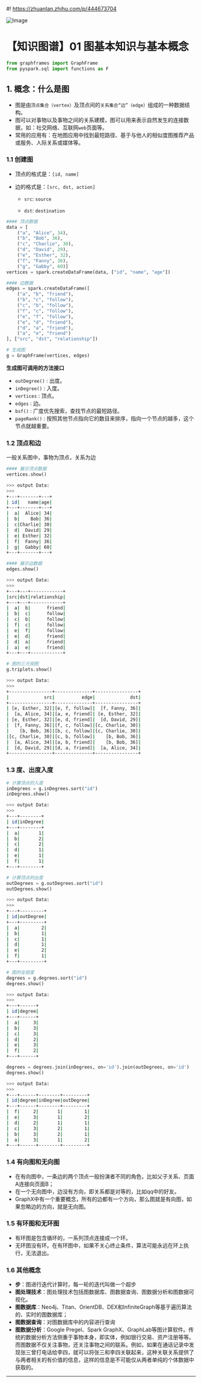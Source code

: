 #! https://zhuanlan.zhihu.com/p/444673704

![Image](https://pic4.zhimg.com/80/v2-5db1a82996ec388725185ae900a58008.jpg)

# 【知识图谱】01 图基本知识与基本概念

```python
from graphframes import GraphFrame
from pyspark.sql import functions as F
```

## 1. 概念：什么是图
- 图是由`顶点集合（vertex）`及顶点间的`关系集合“边”（edge）`组成的一种数据结构。
- 图可以对事物以及事物之间的关系建模，图可以用来表示自然发生的连接数据，如：社交网络、互联网`web`页面等。
- 常用的应用有：在地图应用中找到最短路径、基于与他人的相似度图推荐产品或服务、人际关系或媒体等。

### 1.1 创建图

- 顶点的格式是：`[id, name]`

- 边的格式是：`[src, dst, action]`

    - `src`: `source`

    - `dst`: `destination`
```python
#### 顶点数据
data = [
    ("a", "Alice", 34),
    ("b", "Bob", 36),
    ("c", "Charlie", 30),
    ("d", "David", 29),
    ("e", "Esther", 32),
    ("f", "Fanny", 36),
    ("g", "Gabby", 60)]
vertices = spark.createDataFrame(data, ["id", "name", "age"])

#### 边数据
edges = spark.createDataFrame([
    ("a", "b", "friend"),
    ("b", "c", "follow"),
    ("c", "b", "follow"),
    ("f", "c", "follow"),
    ("e", "f", "follow"),
    ("e", "d", "friend"),
    ("d", "a", "friend"),
    ("a", "e", "friend")
], ["src", "dst", "relationship"])

# 生成图
g = GraphFrame(vertices, edges)
```

**生成图可调用的方法接口**

- `outDegree()` : 出度。
- `inDegree()` : 入度。
- `vertices` : 顶点。
- `edges` : 边。
- `bsf()` : 广度优先搜索，查找节点的最短路径。
- `pageRank()` : 按照其他节点指向它的数目来排序，指向一个节点的越多，这个节点就越重要。

### 1.2 顶点和边

一般关系图中，事物为顶点，关系为边

```python
#### 展示顶点数据
vertices.show()
```

```bash
>>> output Data:
>>>
+---+-------+---+
| id|   name|age|
+---+-------+---+
|  a|  Alice| 34|
|  b|    Bob| 36|
|  c|Charlie| 30|
|  d|  David| 29|
|  e| Esther| 32|
|  f|  Fanny| 36|
|  g|  Gabby| 60|
+---+-------+---+

```
```python
#### 展示边数据
edges.show()
```
```bash
>>> output Data:
>>>
+---+---+------------+
|src|dst|relationship|
+---+---+------------+
|  a|  b|      friend|
|  b|  c|      follow|
|  c|  b|      follow|
|  f|  c|      follow|
|  e|  f|      follow|
|  e|  d|      friend|
|  d|  a|      friend|
|  a|  e|      friend|
+---+---+------------+

```
```python
# 图的三元视图
g.triplets.show()
```
```bash
>>> output Data:
>>>
+----------------+--------------+----------------+
|             src|          edge|             dst|
+----------------+--------------+----------------+
| [e, Esther, 32]|[e, f, follow]|  [f, Fanny, 36]|
|  [a, Alice, 34]|[a, e, friend]| [e, Esther, 32]|
| [e, Esther, 32]|[e, d, friend]|  [d, David, 29]|
|  [f, Fanny, 36]|[f, c, follow]|[c, Charlie, 30]|
|    [b, Bob, 36]|[b, c, follow]|[c, Charlie, 30]|
|[c, Charlie, 30]|[c, b, follow]|    [b, Bob, 36]|
|  [a, Alice, 34]|[a, b, friend]|    [b, Bob, 36]|
|  [d, David, 29]|[d, a, friend]|  [a, Alice, 34]|
+----------------+--------------+----------------+

```

### 1.3 度、出度入度
```python
# 计算顶点的入度
inDegrees = g.inDegrees.sort("id")
inDegrees.show()
```
```bash
>>> output Data:
>>>
+---+--------+
| id|inDegree|
+---+--------+
|  a|       1|
|  b|       2|
|  c|       2|
|  d|       1|
|  e|       1|
|  f|       1|
+---+--------+

```
```python
# 计算顶点的出度
outDegrees = g.outDegrees.sort("id")
outDegrees.show()
```
```bash
>>> output Data:
>>>
+---+---------+
| id|outDegree|
+---+---------+
|  a|        2|
|  b|        1|
|  c|        1|
|  d|        1|
|  e|        2|
|  f|        1|
+---+---------+

```
```python
# 图的全部度
degrees = g.degrees.sort("id")
degrees.show()
```
```bash
>>> output Data:
>>>
+---+------+
| id|degree|
+---+------+
|  a|     3|
|  b|     3|
|  c|     3|
|  d|     2|
|  e|     3|
|  f|     2|
+---+------+

```
```python
degrees = degrees.join(inDegrees, on='id').join(outDegrees, on='id')
degrees.show()
```
```bash
>>> output Data:
>>>
+---+------+--------+---------+
| id|degree|inDegree|outDegree|
+---+------+--------+---------+
|  f|     2|       1|        1|
|  e|     3|       1|        2|
|  d|     2|       1|        1|
|  c|     3|       2|        1|
|  b|     3|       2|        1|
|  a|     3|       1|        2|
+---+------+--------+---------+

```

### 1.4 有向图和无向图

- 在有向图中，一条边的两个顶点一般扮演者不同的角色，比如父子关系、页面A连接向页面B；
- 在一个无向图中，边没有方向，即关系都是对等的，比如qq中的好友。
- GraphX中有一个重要概念，所有的边都有一个方向，那么图就是有向图，如果忽略边的方向，就是无向图。

### 1.5 有环图和无环图

- 有环图是包含循环的，一系列顶点连接成一个环。
- 无环图没有环。在有环图中，如果不关心终止条件，算法可能永远在环上执行，无法退出。

### 1.6 其他概念

- **步**：图进行迭代计算时，每一轮的迭代叫做一个超步
- **图处理技术**：图处理技术包括图数据库、图数据查询、图数据分析和图数据可视化。
- **图数据库**：Neo4j、Titan、OrientDB、DEX和InfiniteGraph等基于遍历算法的、实时的图数据库；
- **图数据查询**：对图数据库中的内容进行查询
- **图数据分析**：Google Pregel、Spark GraphX、GraphLab等图计算软件。传统的数据分析方法侧重于事物本身，即实体，例如银行交易、资产注册等等。而图数据不仅关注事物，还关注事物之间的联系。例如，如果在通话记录中发现张三曾打电话给李四，就可以将张三和李四关联起来，这种关联关系提供了与两者相关的有价值的信息，这样的信息是不可能仅从两者单纯的个体数据中获取的。

---

